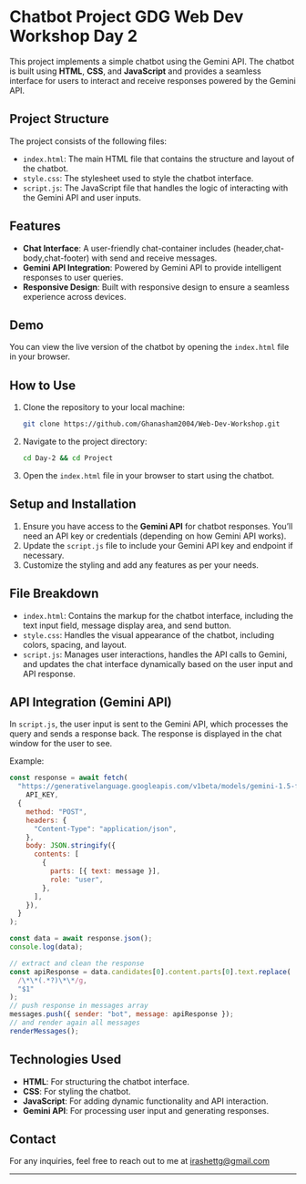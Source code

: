 # Chatbot Project GDG Web Dev Workshop Day 2

This project implements a simple chatbot using the Gemini API. The chatbot is built using **HTML**, **CSS**, and **JavaScript** and provides a seamless interface for users to interact and receive responses powered by the Gemini API.

## Project Structure

The project consists of the following files:

- `index.html`: The main HTML file that contains the structure and layout of the chatbot.
- `style.css`: The stylesheet used to style the chatbot interface.
- `script.js`: The JavaScript file that handles the logic of interacting with the Gemini API and user inputs.

## Features

- **Chat Interface**: A user-friendly chat-container includes (header,chat-body,chat-footer) with send and receive messages.
- **Gemini API Integration**: Powered by Gemini API to provide intelligent responses to user queries.
- **Responsive Design**: Built with responsive design to ensure a seamless experience across devices.

## Demo

You can view the live version of the chatbot by opening the `index.html` file in your browser.

## How to Use

1. Clone the repository to your local machine:
   ```bash
   git clone https://github.com/Ghanasham2004/Web-Dev-Workshop.git
   ```
2. Navigate to the project directory:
   ```bash
   cd Day-2 && cd Project
   ```
3. Open the `index.html` file in your browser to start using the chatbot.

## Setup and Installation

1. Ensure you have access to the **Gemini API** for chatbot responses. You’ll need an API key or credentials (depending on how Gemini API works).
2. Update the `script.js` file to include your Gemini API key and endpoint if necessary.
3. Customize the styling and add any features as per your needs.

## File Breakdown

- `index.html`: Contains the markup for the chatbot interface, including the text input field, message display area, and send button.
- `style.css`: Handles the visual appearance of the chatbot, including colors, spacing, and layout.
- `script.js`: Manages user interactions, handles the API calls to Gemini, and updates the chat interface dynamically based on the user input and API response.

## API Integration (Gemini API)

In `script.js`, the user input is sent to the Gemini API, which processes the query and sends a response back. The response is displayed in the chat window for the user to see.

Example:

```javascript
const response = await fetch(
  "https://generativelanguage.googleapis.com/v1beta/models/gemini-1.5-flash-latest:generateContent?key=" +
    API_KEY,
  {
    method: "POST",
    headers: {
      "Content-Type": "application/json",
    },
    body: JSON.stringify({
      contents: [
        {
          parts: [{ text: message }],
          role: "user",
        },
      ],
    }),
  }
);

const data = await response.json();
console.log(data);

// extract and clean the response
const apiResponse = data.candidates[0].content.parts[0].text.replace(
  /\*\*(.*?)\*\*/g,
  "$1"
);
// push response in messages array
messages.push({ sender: "bot", message: apiResponse });
// and render again all messages
renderMessages();
```

## Technologies Used

- **HTML**: For structuring the chatbot interface.
- **CSS**: For styling the chatbot.
- **JavaScript**: For adding dynamic functionality and API interaction.
- **Gemini API**: For processing user input and generating responses.

## Contact

For any inquiries, feel free to reach out to me at irashettg@gmail.com

---

